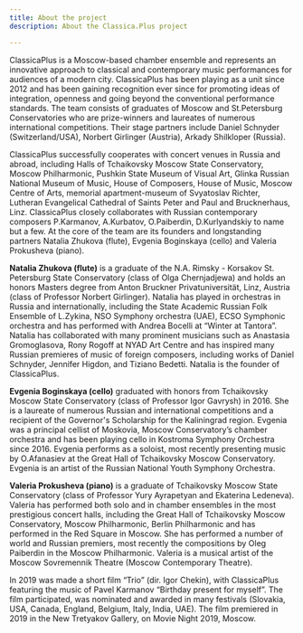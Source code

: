```yaml
---
title: About the project
description: About the Classica.Plus project

---
```

ClassicaPlus is a Moscow-based chamber ensemble and represents an innovative approach to classical and contemporary music performances for audiences of a modern city. ClassicaPlus has been playing as a unit since 2012 and has been gaining recognition ever since for promoting ideas of integration, openness and going beyond the conventional performance standards. The team consists of graduates of Moscow and St.Petersburg Conservatories who are prize-winners and laureates of numerous international competitions. Their stage partners include Daniel Schnyder (Switzerland/USA), Norbert Girlinger (Austria), Arkady Shilkloper (Russia).

ClassicaPlus successfully cooperates with concert venues in Russia and abroad, including Halls of Tchaikovsky Moscow State Conservatory, Moscow Philharmonic, Pushkin State Museum of Visual Art, Glinka Russian National Museum of Music, House of Composers, House of Music, Moscow Centre of Arts, memorial apartment-museum of Svyatoslav Richter, Lutheran Evangelical Cathedral of Saints Peter and Paul and Brucknerhaus, Linz. ClassicaPlus closely collaborates with Russian contemporary composers P.Karmanov, A.Kurbatov, O.Paiberdin, D.Kurlyandskiy to name but a few. At the core of the team are its founders and longstanding partners Natalia Zhukova (flute), Evgenia Boginskaya (cello) and Valeria Prokusheva (piano).

**Natalia Zhukova (flute)** is a graduate of the N.A. Rimsky - Korsakov St. Petersburg State Conservatory (class of Olga Chernjadjewa) and holds an honors Masters degree from Anton Bruckner Privatuniversität, Linz, Austria (class of Professor Norbert Girlinger). Natalia has played in orchestras in Russia and internationally, including the State Academic Russian Folk Ensemble of L.Zykina, NSO Symphony orchestra (UAE), ECSO Symphonic orchestra and has performed with Andrea Bocelli at “Winter at Tantora”. Natalia has collaborated with many prominent musicians such as Anastasia Gromoglasova, Rony Rogoff at NYAD Art Centre and has inspired many Russian premieres of music of foreign composers, including works of Daniel Schnyder, Jennifer Higdon, and Tiziano Bedetti. Natalia is the founder of ClassicaPlus.

**Evgenia Boginskaya (cello)** graduated with honors from Tchaikovsky Moscow State Conservatory (class of Professor Igor Gavrysh) in 2016. She is a laureate of numerous Russian and international competitions and a recipient of the Governor's Scholarship for the Kaliningrad region. Evgenia was a principal cellist of Moskovia, Moscow Conservatory’s chamber orchestra and has been playing cello in Kostroma Symphony Orchestra since 2016. Evgenia performs as a soloist, most recently presenting music by O.Afanasiev at the Great Hall of Tchaikovsky Moscow Conservatory. Evgenia is an artist of the Russian National Youth Symphony Orchestra.

**Valeria Prokusheva (piano)** is a graduate of Tchaikovsky Moscow State Conservatory (class of Professor Yury Ayrapetyan and Ekaterina Ledeneva). Valeria has performed both solo and in chamber ensembles in the most prestigious concert halls, including the Great Hall of Tchaikovsky Moscow Conservatory, Moscow Philharmonic, Berlin Philharmonic and has performed in the Red Square in Moscow. She has performed a number of world and Russian premiers, most recently the compositions by Oleg Paiberdin in the Moscow Philharmonic. Valeria is a musical artist of the Moscow Sovremennik Theatre (Moscow Contemporary Theatre).

In 2019 was made a short film “Trio” (dir. Igor Chekin), with ClassicaPlus featuring the music of Pavel Karmanov “Birthday present for myself”. The film participated, was nominated and awarded in many festivals (Slovakia, USA, Canada, England, Belgium, Italy, India, UAE).
The film premiered in 2019 in the New Tretyakov Gallery, on Movie Night 2019, Moscow.
